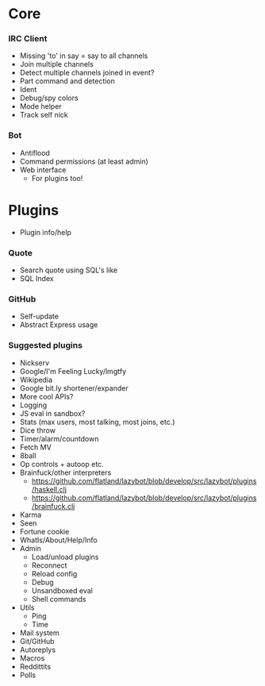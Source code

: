 # Core

### IRC Client

- Missing 'to' in say = say to all channels
- Join multiple channels
- Detect multiple channels joined in event?
- Part command and detection
- Ident
- Debug/spy colors
- Mode helper
- Track self nick

### Bot

- Antiflood
- Command permissions (at least admin)
- Web interface
   - For plugins too!

# Plugins

- Plugin info/help

### Quote

- Search quote using SQL's like
- SQL Index

### GitHub

- Self-update
- Abstract Express usage

### Suggested plugins

- Nickserv
- Google/I'm Feeling Lucky/lmgtfy
- Wikipedia
- Google bit.ly shortener/expander
- More cool APIs?
- Logging
- JS eval in sandbox?
- Stats (max users, most talking, most joins, etc.)
- Dice throw
- Timer/alarm/countdown
- Fetch MV
- 8ball
- Op controls + autoop etc.
- Brainfuck/other interpreters
   - https://github.com/flatland/lazybot/blob/develop/src/lazybot/plugins/haskell.clj
   - https://github.com/flatland/lazybot/blob/develop/src/lazybot/plugins/brainfuck.clj
- Karma
- Seen
- Fortune cookie
- WhatIs/About/Help/Info
- Admin
   - Load/unload plugins
   - Reconnect
   - Reload config
   - Debug
   - Unsandboxed eval
   - Shell commands
- Utils
   - Ping
   - Time
- Mail system
- Git/GitHub
- Autoreplys
- Macros
- Reddittits
- Polls
